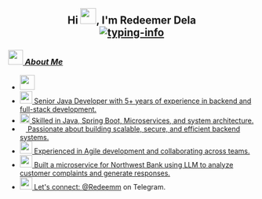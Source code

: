 <h2 align="center">
    Hi <img src="https://c.tenor.com/D5L3scQHFb4AAAAi/bt21-hi.gif" width="32px">, I'm Redeemer Dela<br>
    <a href="https://github.com/Redeemm">
        <img src="https://readme-typing-svg.herokuapp.com/?lines=B.Sc.%20Student%20🔬;Full-Stack%20Developer👨‍💻;GoLang%20Developer😎;Flutter%20Developer💪;Java-Backend%20Developer%20💹&font=Fira&center=true&width=380&height=38&color=0056D2&vCenter=true&size=18&pause=1000" alt="typing-info">
<!--     </a>
    <a href="https://github.com/ladunjexa">
        <img src="https://github.com/Redeemm/Redeemm/blob/output/github-contribution-grid-snake.gif" alt="snake" height="70%" width="70%"/>
    </a> -->
</h2>


<!-- ### <img src="https://raw.githubusercontent.com/mayankchaudhary26/Cool-Readme-ideas/master/data/octocat/daftpunktocat-thomas.gif" height="30px" width="30px" /> **_About Me_**

- <img alt="GIF" src="https://github.com/ladunjexa/ladunjexa/blob/main/assets/Developer.gif" width="25" /> &nbsp; I'm a self-taught **Software Developer**, familiar with coding since I was teen. <br>
- <img src="https://github.com/ladunjexa/ladunjexa/blob/main/assets/message.gif?raw=true" width="25" />&nbsp;&nbsp; Studying for a **B.Sc. degree** in **Software Engineering** & **Computer-Science**. <br>
- <img src="https://github.com/ladunjexa/ladunjexa/blob/main/assets/hyperkitty.gif?raw=true" width="20" />&nbsp;&nbsp;&nbsp; I'm interested in **Full-Stack Dev**, **Artificial Intelligence**, and **Algorithmic Trading**. <br>
- &nbsp;&nbsp;<img src="https://github.com/ladunjexa/ladunjexa/blob/main/assets/lightning.gif?raw=true" width="12" />&nbsp;&nbsp;&nbsp;&nbsp;I'm currently learning **Full-Stack Development**. <br>
- <img src="https://github.com/ladunjexa/ladunjexa/blob/main/assets/letterbox.gif?raw=true" width="25" /> &nbsp; You can reach me out at [**@Redeemm**](https://t.me/reddela) on Telegram. <br> -->

 ### <img src="https://raw.githubusercontent.com/mayankchaudhary26/Cool-Readme-ideas/master/data/octocat/daftpunktocat-thomas.gif" height="30px" width="30px" /> **_About Me_**
 
- <img src="https://raw.githubusercontent.com/mayankchaudhary26/Cool-Readme-ideas/master/data/octocat/daftpunktocat-thomas.gif" height="30px" width="30px" />
- <img src="https://github.com/ladunjexa/ladunjexa/blob/main/assets/Developer.gif" width="25" /> Senior Java Developer with 5+ years of experience in backend and full-stack development.<br>
- <img src="https://github.com/ladunjexa/ladunjexa/blob/main/assets/hyperkitty.gif?raw=true" width="20" /> Skilled in Java, Spring Boot, Microservices, and system architecture.<br>
- <img src="https://github.com/ladunjexa/ladunjexa/blob/main/assets/lightning.gif?raw=true" width="12" /> Passionate about building scalable, secure, and efficient backend systems.<br>
- <img src="https://github.com/ladunjexa/ladunjexa/blob/main/assets/message.gif?raw=true" width="25" /> Experienced in Agile development and collaborating across teams.<br>
- <img src="https://github.com/ladunjexa/ladunjexa/blob/main/assets/letterbox.gif?raw=true" width="25" /> Built a microservice for Northwest Bank using LLM to analyze customer complaints and generate responses.<br>
- <img src="https://github.com/ladunjexa/ladunjexa/blob/main/assets/letterbox.gif?raw=true" width="25" /> Let's connect: <a href="https://t.me/reddela">@Redeemm</a> on Telegram.<br>

